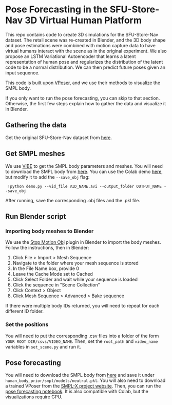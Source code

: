 
# Pose Forecasting in the SFU-Store-Nav 3D Virtual Human Platform

This repo contains code to create 3D simulations for the SFU-Store-Nav dataset. The retail scene was re-created in Blender, and the 3D body shape and pose estimations were combined with motion capture data to have virtual humans interact with the scene as in the original experiment.  We also propose an LSTM Variational Autoencoder that learns a latent representation of human pose and regularizes the distribution of the latent code to be a normal distribution. We can then predict future poses given an input sequence. 

This code is built upon [VPoser](https://github.com/nghorbani/human_body_prior), and we use their methods to visualize the SMPL body. 

If you only want to run the pose forecasting, you can skip to that section. Otherwise, the first few steps explain how to gather the data and visualize it in Blender. 

## Gathering the data
Get the original SFU-Store-Nav dataset from [here](https://www.rosielab.ca/datasets/sfu-store-nav). 

## Get SMPL meshes
We use [VIBE](https://github.com/mkocabas/VIBE) to get the SMPL body parameters and meshes. You will need to download the SMPL body from [here](https://smpl.is.tue.mpg.de/). You can use the Colab demo [here](https://colab.research.google.com/drive/1dFfwxZ52MN86FA6uFNypMEdFShd2euQA), but modify it to add the `--save_obj` flag: 

     !python demo.py --vid_file VID_NAME.avi --output_folder OUTPUT_NAME --save_obj

After running, save the corresponding .obj files and the .pkl file.

## Run Blender script
### Importing body meshes to Blender
We use the [Stop Motion Obj](https://github.com/neverhood311/Stop-motion-OBJ) plugin in Blender to import the body meshes. Follow the instructions, then in Blender:
1.  Click File > Import > Mesh Sequence
2.  Navigate to the folder where your mesh sequence is stored
3.  In the File Name box, provide 0
4.  Leave the Cache Mode set to Cached
5.  Click Select Folder and wait while your sequence is loaded
6.  Click the sequence in "Scene Collection"  
7.  Click Context > Object
8.  Click Mesh Sequence > Advanced > Bake sequence

If there were multiple body IDs returned, you will need to repeat for each different ID folder. 

### Set the positions

You will need to put the corresponding .csv files into a folder of the form `YOUR ROOT DIR/csvs/VIDEO_NAME`. Then, set the `root_path` and `video_name`  variables in `set_scene.py` and run it. 

## Pose forecasting

You will need to download the SMPL body from [here](https://smpl.is.tue.mpg.de/) and save it under `human_body_prior/smpl/models/neutral.pkl`.  You will also need to download a trained VPoser from the [SMPL-X project website](https://smpl-x.is.tue.mpg.de/). Then, you can run the [pose forecasting notebook](https://github.com/bronwynbiro/human_body_prior/blob/master/Pose_forecasting.ipynb). It is also compatible with Colab, but the visualizations require GPU. 

 
